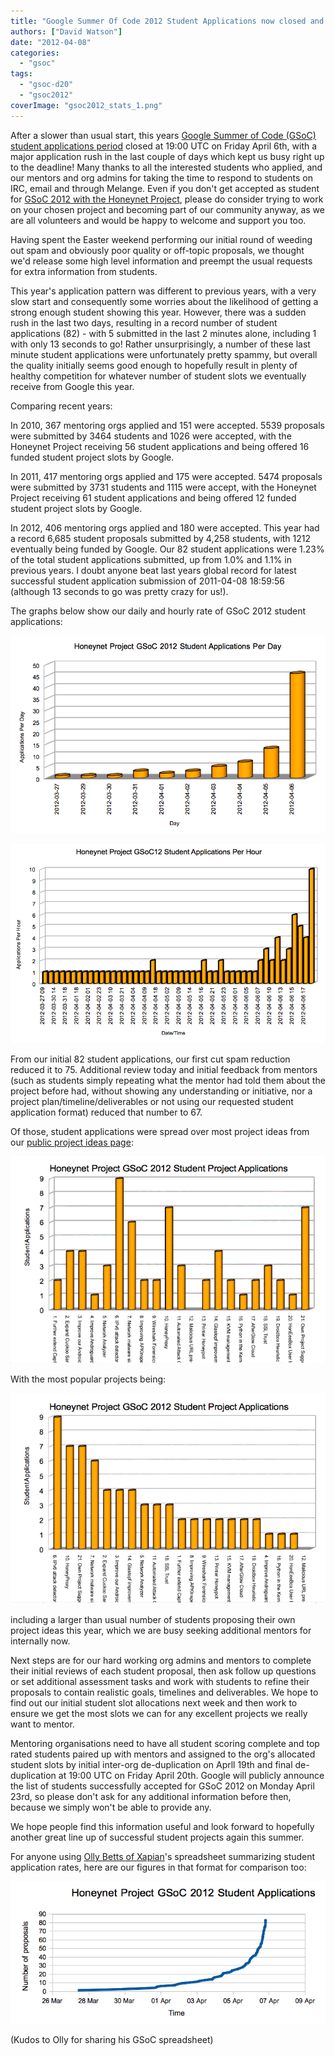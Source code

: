 ```yaml
---
title: "Google Summer Of Code 2012 Student Applications now closed and some statistics"
authors: ["David Watson"]
date: "2012-04-08"
categories: 
  - "gsoc"
tags: 
  - "gsoc-d20"
  - "gsoc2012"
coverImage: "gsoc2012_stats_1.png"
---
```


After a slower than usual start, this years [Google Summer of Code (GSoC) student applications period](https://www.google-melange.com/gsoc/events/google/gsoc2012) closed at 19:00 UTC on Friday April 6th, with a major application rush in the last couple of days which kept us busy right up to the deadline! Many thanks to all the interested students who applied, and our mentors and org admins for taking the time to respond to students on IRC, email and through Melange. Even if you don't get accepted as student for [GSoC 2012 with the Honeynet Project](https://www.google-melange.com/gsoc/org/google/gsoc2012/honeynet), please do consider trying to work on your chosen project and becoming part of our community anyway, as we are all volunteers and would be happy to welcome and support you too.  
  
Having spent the Easter weekend performing our initial round of weeding out spam and obviously poor quality or off-topic proposals, we thought we'd release some high level information and preempt the usual requests for extra information from students.  
  
This year's application pattern was different to previous years, with a very slow start and consequently some worries about the likelihood of getting a strong enough student showing this year. However, there was a sudden rush in the last two days, resulting in a record number of student applications (82) - with 5 submitted in the last 2 minutes alone, including 1 with only 13 seconds to go! Rather unsurprisingly, a number of these last minute student applications were unfortunately pretty spammy, but overall the quality initially seems good enough to hopefully result in plenty of healthy competition for whatever number of student slots we eventually receive from Google this year.  
  
Comparing recent years:  
  
In 2010, 367 mentoring orgs applied and 151 were accepted. 5539 proposals were submitted by 3464 students and 1026 were accepted, with the Honeynet Project receiving 56 student applications and being offered 16 funded student project slots by Google.  
  
In 2011, 417 mentoring orgs applied and 175 were accepted. 5474 proposals were submitted by 3731 students and 1115 were accept, with the Honeynet Project receiving 61 student applications and being offered 12 funded student project slots by Google.  
  
In 2012, 406 mentoring orgs applied and 180 were accepted. This year had a record 6,685 student proposals submitted by 4,258 students, with 1212 eventually being funded by Google. Our 82 student applications were 1.23% of the total student applications submitted, up from 1.0% and 1.1% in previous years. I doubt anyone beat last years global record for latest successful student application submission of 2011-04-08 18:59:56 (although 13 seconds to go was pretty crazy for us!).  
  
The graphs below show our daily and hourly rate of GSoC 2012 student applications:  
  
![](images/gsoc2012_stats_1.png)  
  
![](images/gsoc2012_stats_2.png)  
  
From our initial 82 student applications, our first cut spam reduction reduced it to 75. Additional review today and initial feedback from mentors (such as students simply repeating what the mentor had told them about the project before had, without showing any understanding or initiative, nor a project plan/timeline/deliverables or not using our requested student application format) reduced that number to 67. 
  
Of those, student applications were spread over most project ideas from our [public project ideas page](https://www.honeynet.org/gsoc/ideas):  
  
![](images/gsoc2012_stats_3.png)  
  
With the most popular projects being:  
  
![](images/gsoc2012_stats_4.png)  
  
including a larger than usual number of students proposing their own project ideas this year, which we are busy seeking additional mentors for internally now.  
  
Next steps are for our hard working org admins and mentors to complete their initial reviews of each student proposal, then ask follow up questions or set additional assessment tasks and work with students to refine their proposals to contain realistic goals, timelines and deliverables. We hope to find out our initial student slot allocations next week and then work to ensure we get the most slots we can for any excellent projects we really want to mentor.  
  
Mentoring organisations need to have all student scoring complete and top rated students paired up with mentors and assigned to the org's allocated student slots by initial inter-org de-duplication on Aprll 19th and final de-duplication at 19:00 UTC on Friday April 20th. Google will publicly announce the list of students successfully accepted for GSoC 2012 on Monday April 23rd, so please don't ask for any additional information before then, because we simply won't be able to provide any.  
  
We hope people find this information useful and look forward to hopefully another great line up of successful student projects again this summer.  
  
For anyone using [Olly Betts of Xapian](http://survex.com/~olly/blog/xapian/xapian-gsoc-applications-for-2012.html)'s spreadsheet summarizing student application rates, here are our figures in that format for comparison too:  
  
![](images/gsoc2012_stats_5.png)  
  
(Kudos to Olly for sharing his GSoC spreadsheet)

